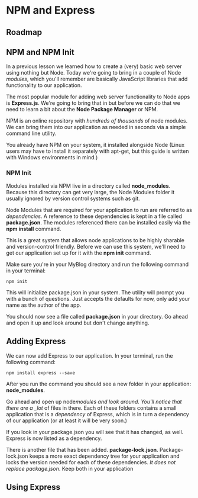 # NPM and Express

## Roadmap

## NPM and NPM Init

In a previous lesson we learned how to create a (very) basic web server using nothing but Node. Today we're going to bring in a couple of Node _modules_, which you'll remember are basically JavaScript libraries that add functionality to our application.

The most popular module for adding web server functionality to Node apps is **Express.js**. We're going to bring that in but before we can do that we need to learn a bit about the **Node Package Manager** or NPM.

NPM is an online repository with _hundreds of thousands_ of node modules. We can bring them into our application as needed in seconds via a simple command line utility.

You already have NPM on your system, it installed alongside Node (Linux users may have to install it separately with apt-get, but this guide is written with Windows environments in mind.)

### NPM Init

Modules installed via NPM live in a directory called **node_modules**. Because this directory can get very large, the Node Modules folder it usually ignored by version control systems such as git.

Node Modules that are required for your application to run are referred to as _dependencies_. A reference to these dependencies is kept in a file called **package.json**. The modules referenced there can be installed easily via the **npm install** command.

This is a great system that allows node applications to be highly sharable and version-control friendly. Before we can use this system, we'll need to get our application set up for it with the **npm init** command.

Make sure you're in your MyBlog directory and run the following command in your terminal:

```
npm init
```

This will initialize package.json in your system. The utility will prompt you with a bunch of questions. Just accepts the defaults for now, only add your name as the author of the app.

You should now see a file called **package.json** in your directory. Go ahead and open it up and look around but don't change anything.

## Adding Express

We can now add Express to our application. In your terminal, run the following command:

```
npm install express --save
```

After you run the command you should see a new folder in your application: **node_modules**.

Go ahead and open up node*modules and look around. You'll notice that there are a \_lot* of files in there. Each of these folders contains a small application that is a _dependency_ of Express, which is in turn a dependency of our application (or at least it will be very soon.)

If you look in your package.json you will see that it has changed, as well. Express is now listed as a dependency.

There is another file that has been added. **package-lock.json**. Package-lock.json keeps a more exact dependency tree for your application and locks the version needed for each of these dependencies. _It does not replace package.json_. Keep both in your application

## Using Express

